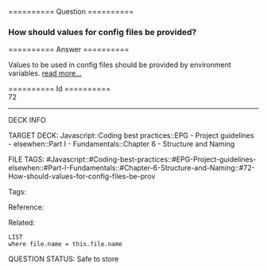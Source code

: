 ========== Question ==========  

### How should values for config files be provided?  

========== Answer ==========  

Values to be used in config files should be provided by environment variables. [read more...](https://medium.com/@fedorHK/no-config-b3f1171eecd5)

========== Id ==========  
72

---

DECK INFO

TARGET DECK: Javascript::Coding best practices::EPG - Project guidelines - elsewhen::Part I - Fundamentals::Chapter 6 - Structure and Naming

FILE TAGS: #Javascript::#Coding-best-practices::#EPG-Project-guidelines-elsewhen::#Part-I-Fundamentals::#Chapter-6-Structure-and-Naming::#72-How-should-values-for-config-files-be-prov

Tags:

Reference:

Related:

```dataview
LIST
where file.name = this.file.name
````
QUESTION STATUS: Safe to store
